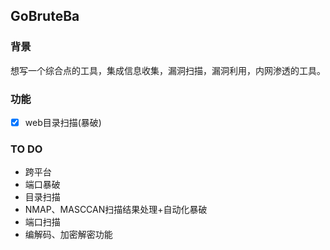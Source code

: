 ## GoBruteBa
### 背景
想写一个综合点的工具，集成信息收集，漏洞扫描，漏洞利用，内网渗透的工具。

### 功能
- [x] web目录扫描(暴破)

### TO DO
* 跨平台
* 端口暴破
* 目录扫描
* NMAP、MASCCAN扫描结果处理+自动化暴破
* 端口扫描
* 编解码、加密解密功能
